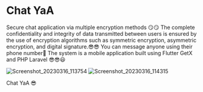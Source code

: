 # Chat YaA

Secure chat application via multiple encryption methods 😏😏
The complete confidentiality and integrity of data transmitted between users is ensured by the use of encryption algorithms such as symmetric encryption, asymmetric encryption, and digital signature.😎😎
You can message anyone using their phone number🤗
The system is a mobile application built using Flutter GetX and PHP Laravel 😎😎😃


![Screenshot_20230316_113754](https://user-images.githubusercontent.com/103268849/225726200-3ed90b30-1c09-40b3-b81c-b5e84ed9d5a7.png)         ![Screenshot_20230316_114315](https://user-images.githubusercontent.com/103268849/225726214-49b85d49-b492-44ec-b062-6bcf9404d613.png)

Chat YaA 😎
